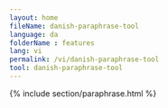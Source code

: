 ```yaml
---
layout: home
fileName: danish-paraphrase-tool
language: da
folderName : features
lang: vi
permalink: /vi/danish-paraphrase-tool
tool: danish-paraphrase-tool
---
```

{% include section/paraphrase.html %}